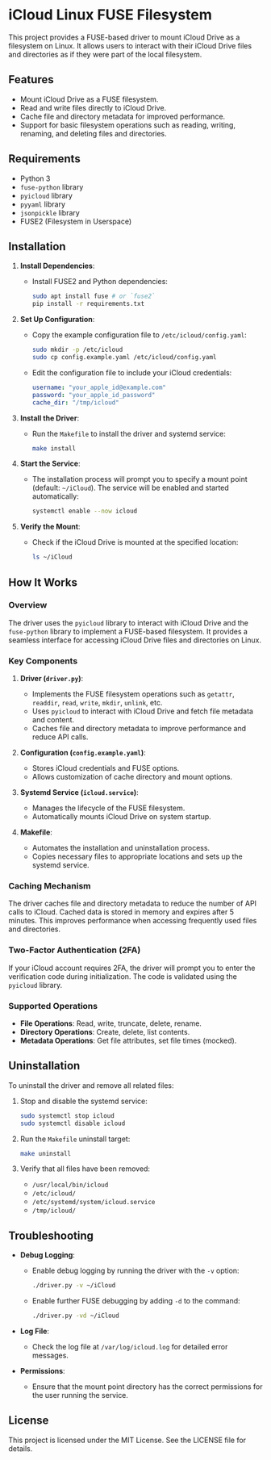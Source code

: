 # iCloud Linux FUSE Filesystem

This project provides a FUSE-based driver to mount iCloud Drive as a filesystem on Linux. It allows users to interact with their iCloud Drive files and directories as if they were part of the local filesystem.

## Features

- Mount iCloud Drive as a FUSE filesystem.
- Read and write files directly to iCloud Drive.
- Cache file and directory metadata for improved performance.
- Support for basic filesystem operations such as reading, writing, renaming, and deleting files and directories.

## Requirements

- Python 3
- `fuse-python` library
- `pyicloud` library
- `pyyaml` library
- `jsonpickle` library
- FUSE2 (Filesystem in Userspace)

## Installation

1. **Install Dependencies**:
   - Install FUSE2 and Python dependencies:
     ```bash
     sudo apt install fuse # or `fuse2`
     pip install -r requirements.txt
     ```

2. **Set Up Configuration**:
   - Copy the example configuration file to `/etc/icloud/config.yaml`:
     ```bash
     sudo mkdir -p /etc/icloud
     sudo cp config.example.yaml /etc/icloud/config.yaml
     ```
   - Edit the configuration file to include your iCloud credentials:
     ```yaml
     username: "your_apple_id@example.com"
     password: "your_apple_id_password"
     cache_dir: "/tmp/icloud"
     ```

3. **Install the Driver**:
   - Run the `Makefile` to install the driver and systemd service:
     ```bash
     make install
     ```

4. **Start the Service**:
   - The installation process will prompt you to specify a mount point (default: `~/iCloud`). The service will be enabled and started automatically:
     ```bash
     systemctl enable --now icloud
     ```

5. **Verify the Mount**:
   - Check if the iCloud Drive is mounted at the specified location:
     ```bash
     ls ~/iCloud
     ```

## How It Works

### Overview

The driver uses the `pyicloud` library to interact with iCloud Drive and the `fuse-python` library to implement a FUSE-based filesystem. It provides a seamless interface for accessing iCloud Drive files and directories on Linux.

### Key Components

1. **Driver (`driver.py`)**:
   - Implements the FUSE filesystem operations such as `getattr`, `readdir`, `read`, `write`, `mkdir`, `unlink`, etc.
   - Uses `pyicloud` to interact with iCloud Drive and fetch file metadata and content.
   - Caches file and directory metadata to improve performance and reduce API calls.

2. **Configuration (`config.example.yaml`)**:
   - Stores iCloud credentials and FUSE options.
   - Allows customization of cache directory and mount options.

3. **Systemd Service (`icloud.service`)**:
   - Manages the lifecycle of the FUSE filesystem.
   - Automatically mounts iCloud Drive on system startup.

4. **Makefile**:
   - Automates the installation and uninstallation process.
   - Copies necessary files to appropriate locations and sets up the systemd service.

### Caching Mechanism

The driver caches file and directory metadata to reduce the number of API calls to iCloud. Cached data is stored in memory and expires after 5 minutes. This improves performance when accessing frequently used files and directories.

### Two-Factor Authentication (2FA)

If your iCloud account requires 2FA, the driver will prompt you to enter the verification code during initialization. The code is validated using the `pyicloud` library.

### Supported Operations

- **File Operations**: Read, write, truncate, delete, rename.
- **Directory Operations**: Create, delete, list contents.
- **Metadata Operations**: Get file attributes, set file times (mocked).

## Uninstallation

To uninstall the driver and remove all related files:

1. Stop and disable the systemd service:
   ```bash
   sudo systemctl stop icloud
   sudo systemctl disable icloud
   ```

2. Run the `Makefile` uninstall target:
   ```bash
   make uninstall
   ```

3. Verify that all files have been removed:
   - `/usr/local/bin/icloud`
   - `/etc/icloud/`
   - `/etc/systemd/system/icloud.service`
   - `/tmp/icloud/`

## Troubleshooting

- **Debug Logging**:
  - Enable debug logging by running the driver with the `-v` option:
    ```bash
    ./driver.py -v ~/iCloud
    ```
  - Enable further FUSE debugging by adding `-d` to the command:
    ```bash
    ./driver.py -vd ~/iCloud
    ``` 

- **Log File**:
  - Check the log file at `/var/log/icloud.log` for detailed error messages.

- **Permissions**:
  - Ensure that the mount point directory has the correct permissions for the user running the service.

## License

This project is licensed under the MIT License. See the LICENSE file for details.
